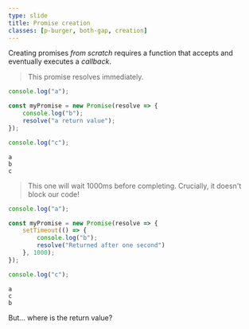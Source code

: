 ```yaml
---
type: slide
title: Promise creation
classes: [p-burger, both-gap, creation]
---
```


Creating promises *from scratch* requires a function that accepts and eventually executes a *callback*.

> This promise resolves immediately.

```js
console.log("a");

const myPromise = new Promise(resolve => {
    console.log("b");
    resolve("a return value");
});

console.log("c");
```

```plaintext
a
b
c
```

> This one will wait 1000ms before completing.
Crucially, it doesn't block our code!

```js
console.log("a");

const myPromise = new Promise(resolve => {
    setTimeout(() => {
        console.log("b");
        resolve("Returned after one second")
    }, 1000);
});

console.log("c");
```

```plaintext
a
c
b
```

But... where is the return value?

